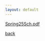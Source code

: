 ```yaml
---
layout: default
---
```


[Spring25Sch.pdf](https://github.com/user-attachments/files/18271124/Spring25Sch.pdf)

[back](./)
